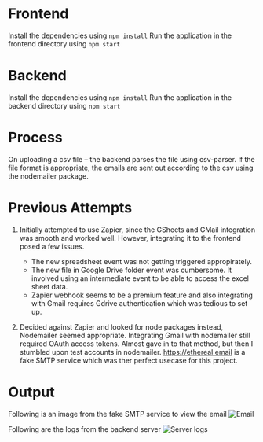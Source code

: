 # Frontend
Install the dependencies using
``` npm install ```
Run the application in the frontend directory using 
```npm start   ```

# Backend
Install the dependencies using
``` npm install ```
Run the application in the backend directory using 
```npm start   ```

# Process
On uploading a csv file – the backend parses the file using csv-parser.
If the file format is appropriate, the emails are sent out according to the csv using the nodemailer package. 

# Previous Attempts
1. Initially attempted to use Zapier, since the GSheets and GMail integration was smooth and worked well. However, integrating it to the frontend posed a few issues. 
    - The new spreadsheet event was not getting triggered appropirately.
    - The new file in Google Drive folder event was cumbersome. It involved using an intermediate event to be able to access the excel sheet data.
    - Zapier webhook seems to be a premium feature and also integrating with Gmail requires Gdrive authentication which was tedious to set up.

2. Decided against Zapier and looked for node packages instead, Nodemailer seemed appropriate. Integrating Gmail with nodemailer still required OAuth access tokens. Almost gave in to that method, but then I stumbled upon test accounts in nodemailer. 
https://ethereal.email is a fake SMTP service which was ther perfect usecase for this project. 


# Output
Following is an image from the fake SMTP service to view the email
![Email](email.png)

Following are the logs from the backend server
![Server logs](server.png)
